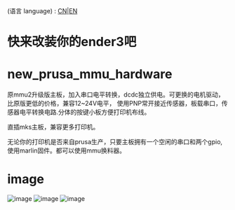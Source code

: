 (语言 language) : [CN](https://github.com/fBn0523/new_prusa_mmu_control_board/blob/main/README.md)|[EN](https://github.com/fBn0523/new_prusa_mmu_control_board/blob/main/README_EN.md)

# 快来改装你的ender3吧
# new_prusa_mmu_hardware

原mmu2升级版主板，加入串口电平转换，dcdc独立供电。可更换的电机驱动，比原版更低的价格，兼容12~24V电平，
使用PNP常开接近传感器，板载串口，传感器电平转换电路.分体的按键小板方便打印机布线。

直插mks主板，兼容更多打印机。

无论你的打印机是否来自prusa生产，只要主板拥有一个空闲的串口和两个gpio,使用marlin固件。都可以使用mmu换料器。
# image
![image](https://github.com/fBn0523/new_prusa_mmu_hardware/blob/main/images/board1.JPG)
![image](https://github.com/fBn0523/new_prusa_mmu_hardware/blob/main/images/board3.JPG)
![image](https://github.com/fBn0523/new_prusa_mmu_hardware/blob/main/images/img3.jpg)


 
